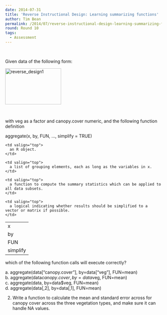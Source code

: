 ```yaml
---
date: 2014-07-31
title: 'Reverse Instructional Design: Learning summarizing functions'
author: Tim Bean
permalink: /2014/07/reverse-instructional-design-learning-summarizing-functions/
round: Round 10
tags:
  - Assessment
---
```

&nbsp;

Given data of the following form:

[<img class="alignnone  wp-image-8323" alt="reverse_design1" src="http://files.software-carpentry.org/training-course/2014/07/reverse_design1-300x194.png" width="180" height="116" />][1]

&nbsp;

with veg as a factor and canopy.cover numeric, and the following function definition

aggregate(x, by, FUN, &#8230;, simplify = TRUE)

<table cellspacing="0" cellpadding="0">
  <tr>
    <td valign="top">
      x
    </td>
    
    <td valign="top">
      an R object.
    </td>
  </tr>
  
  <tr>
    <td valign="top">
      by
    </td>
    
    <td valign="top">
      a list of grouping elements, each as long as the variables in x.
    </td>
  </tr>
  
  <tr>
    <td valign="top">
      FUN
    </td>
    
    <td valign="top">
      a function to compute the summary statistics which can be applied to all data subsets.
    </td>
  </tr>
  
  <tr>
    <td valign="top">
      simplify
    </td>
    
    <td valign="top">
      a logical indicating whether results should be simplified to a vector or matrix if possible.
    </td>
  </tr>
</table>

which of the following function calls will execute correctly?

a. aggregate(data[&#8220;canopy.cover&#8221;], by=data[&#8220;veg&#8221;], FUN=mean)  
b. aggregate(data$canopy.cover, by=data$veg, FUN=mean)  
c. aggregate(data, by=data$veg, FUN=mean)  
d. aggregate(data[,2], by=data[,1], FUN=mean)

2. Write a function to calculate the mean and standard error across for canopy cover across the three vegetation types, and make sure it can handle NA values.

 [1]: http://files.software-carpentry.org/training-course/2014/07/reverse_design1.png
